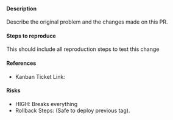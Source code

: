 #### Description
Describe the original problem and the changes made on this PR.


#### Steps to reproduce
This should include all reproduction steps to test this change


#### References
* Kanban Ticket Link:


#### Risks
* HIGH: Breaks everything
* Rollback Steps: (Safe to deploy previous tag).

